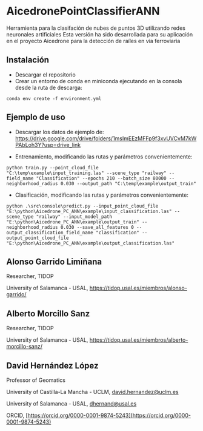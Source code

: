 # AicedronePointClassifierANN
Herramienta para la clasifación de nubes de puntos 3D utilizando redes neuronales artificiales
Esta versión ha sido desarrollada para su aplicación en el proyecto Aicedrone para la detección de raíles en vía ferroviaria

## Instalación
* Descargar el repositorio
* Crear un entorno de conda en miniconda ejecutando en la consola desde la ruta de descarga:

```
conda env create -f environment.yml
```

## Ejemplo de uso
* Descargar los datos de ejemplo de: https://drive.google.com/drive/folders/1msImEEzMFFp9f3xvUVCvM7kWPAbLoh3Y?usp=drive_link

* Entrenamiento, modificando las rutas y parámetros convenientemente:
```
python train.py --point_cloud_file "C:\temp\example\input_training.las" --scene_type "railway" --field_name "Classification" --epochs 210 --batch_size 80000 --neighborhood_radius 0.030 --output_path "C:\temp\example\output_train" 
```
* Clasificación, modificando las rutas y parámetros convenientemente:
```
python .\src\console\predict.py --input_point_cloud_file "E:\python\Aicedrone_PC_ANN\example\input_classification.las" --scene_type "railway" --input_model_path "E:\python\Aicedrone_PC_ANN\example\output_train" --neighborhood_radius 0.030 --save_all_features 0 --output_classification_field_name "classification" --output_point_cloud_file "E:\python\Aicedrone_PC_ANN\example\output_classification.las" 
```

## **Alonso Garrido Limiñana**

Researcher, TIDOP

University of Salamanca - USAL, 
https://tidop.usal.es/miembros/alonso-garrido/

## **Alberto Morcillo Sanz**

Researcher, TIDOP

University of Salamanca - USAL, 
https://tidop.usal.es/miembros/alberto-morcillo-sanz/

## **David Hernández López**

Professor of Geomatics

University of Castilla-La Mancha - UCLM, 
david.hernandez@uclm.es

University of Salamanca - USAL, 
dhernand@usal.es

ORCID, [https://orcid.org/0000-0001-9874-5243](https://orcid.org/0000-0001-9874-5243)
